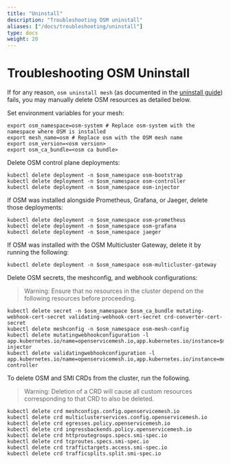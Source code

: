 ```yaml
---
title: "Uninstall"
description: "Troubleshooting OSM uninstall"
aliases: ["/docs/troubleshooting/uninstall"]
type: docs
weight: 20
---
```


# Troubleshooting OSM Uninstall

If for any reason, `osm uninstall mesh` (as documented in the [uninstall guide](/docs/guides/uninstall/)) fails, you may manually delete OSM resources as detailed below.

Set environment variables for your mesh:
```console
export osm_namespace=osm-system # Replace osm-system with the namespace where OSM is installed
export mesh_name=osm # Replace osm with the OSM mesh name
export osm_version=<osm version>
export osm_ca_bundle=<osm ca bundle>
```

Delete OSM control plane deployments:
```console
kubectl delete deployment -n $osm_namespace osm-bootstrap
kubectl delete deployment -n $osm_namespace osm-controller
kubectl delete deployment -n $osm_namespace osm-injector
```

If OSM was installed alongside Prometheus, Grafana, or Jaeger, delete those deployments:
```console
kubectl delete deployment -n $osm_namespace osm-prometheus
kubectl delete deployment -n $osm_namespace osm-grafana
kubectl delete deployment -n $osm_namespace jaeger
```

If OSM was installed with the OSM Multicluster Gateway, delete it by running the following:
```console
kubectl delete deployment -n $osm_namespace osm-multicluster-gateway
```

Delete OSM secrets, the meshconfig, and webhook configurations:
> Warning: Ensure that no resources in the cluster depend on the following resources before proceeding.
```console
kubectl delete secret -n $osm_namespace $osm_ca_bundle mutating-webhook-cert-secret validating-webhook-cert-secret crd-converter-cert-secret
kubectl delete meshconfig -n $osm_namespace osm-mesh-config
kubectl delete mutatingwebhookconfiguration -l app.kubernetes.io/name=openservicemesh.io,app.kubernetes.io/instance=$mesh_name,app.kubernetes.io/version=$osm_version,app=osm-injector
kubectl delete validatingwebhookconfiguration -l app.kubernetes.io/name=openservicemesh.io,app.kubernetes.io/instance=mesh_name,app.kubernetes.io/version=$osm_version,app=osm-controller
```

To delete OSM and SMI CRDs from the cluster, run the following.
> Warning: Deletion of a CRD will cause all custom resources corresponding to that CRD to also be deleted.
```console
kubectl delete crd meshconfigs.config.openservicemesh.io
kubectl delete crd multiclusterservices.config.openservicemesh.io
kubectl delete crd egresses.policy.openservicemesh.io
kubectl delete crd ingressbackends.policy.openservicemesh.io
kubectl delete crd httproutegroups.specs.smi-spec.io
kubectl delete crd tcproutes.specs.smi-spec.io
kubectl delete crd traffictargets.access.smi-spec.io
kubectl delete crd trafficsplits.split.smi-spec.io
```